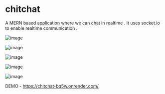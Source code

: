 # chitchat 

A MERN based application where we can chat in realtime . It uses socket.io to enable realtime communication . 



![image](https://github.com/kaushikbhatt12/realtime-chat/assets/82044181/2d0e2129-36a9-4185-aad6-9fd948e99c7f)



![image](https://github.com/kaushikbhatt12/realtime-chat/assets/82044181/21f7d84d-68a0-426b-8aa9-7df1a1276bd9)



![image](https://github.com/kaushikbhatt12/realtime-chat/assets/82044181/bd3822d9-64fc-4887-894a-8e013c2cc66b)


![image](https://github.com/kaushikbhatt12/realtime-chat/assets/82044181/a923818e-45c6-48f3-8b29-6b9b0479fce9)


![image](https://github.com/kaushikbhatt12/realtime-chat/assets/82044181/e3024c41-3f26-45e2-8f94-3c6b2965469a)


DEMO - https://chitchat-bq5w.onrender.com/






